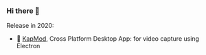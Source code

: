 ### Hi there 👋

Release in 2020:
- 🔭 [KapMod](https://github.com/ilovejs/KapMod), Cross Platform Desktop App: for video capture using Electron 


<!--
**ilovejs/ilovejs** is a ✨ _special_ ✨ repository because its `README.md` (this file) appears on your GitHub profile.

Here are some ideas to get you started:

- 🔭 I’m currently working on ...
- 🌱 I’m currently learning ...
- 👯 I’m looking to collaborate on ...
- 🤔 I’m looking for help with ...
- 💬 Ask me about ...
- 📫 How to reach me: ...
- 😄 Pronouns: ...
- ⚡ Fun fact: ...
-->
